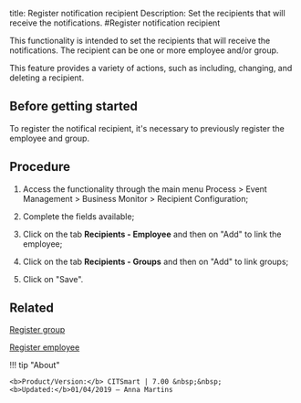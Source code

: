 title: Register notification recipient
Description: Set the recipients that will receive the notifications.
#Register notification recipient

This functionality is intended to set the recipients that will receive the
notifications. The recipient can be one or more employee and/or group.

This feature provides a variety of actions, such as including, changing, and
deleting a recipient.

Before getting started
--------------------------

To register the notifical recipient, it's necessary to previously register the
employee and group.

Procedure
-------------

1.  Access the functionality through the main menu Process \> Event Management
    \> Business Monitor \> Recipient Configuration;

2.  Complete the fields available;

3.  Click on the tab **Recipients - Employee** and then on "Add" to link the
    employee;

4.  Click on the tab **Recipients - Groups** and then on "Add" to link groups;

5.  Click on "Save".

Related
-------

[Register group](/en-us/citsmart-7/initial-settings/access-settings/user/register-groups.html)

[Register employee](/en-us/citsmart-7/initial-settings/access-settings/user/register-employee.html)


!!! tip "About"

    <b>Product/Version:</b> CITSmart | 7.00 &nbsp;&nbsp;
    <b>Updated:</b>01/04/2019 – Anna Martins
